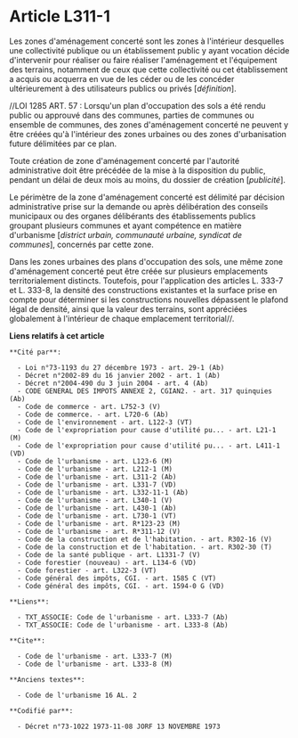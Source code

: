 # Article L311-1

Les zones d'aménagement concerté sont les zones à l'intérieur desquelles une collectivité publique ou un établissement public
y ayant vocation décide d'intervenir pour réaliser ou faire réaliser l'aménagement et l'équipement des terrains, notamment de
ceux que cette collectivité ou cet établissement a acquis ou acquerra en vue de les céder ou de les concéder ultérieurement à
des utilisateurs publics ou privés [*définition*].

//LOI  1285 ART. 57 : Lorsqu'un plan d'occupation des sols a été rendu public ou approuvé dans des communes, parties de
communes ou ensemble de communes, des zones d'aménagement concerté ne peuvent y être créées qu'à l'intérieur des zones
urbaines ou des zones d'urbanisation future délimitées par ce plan.

Toute création de zone d'aménagement concerté par l'autorité administrative doit être précédée de la mise à la disposition du
public, pendant un délai de deux mois au moins, du dossier de création [*publicité*].

Le périmètre de la zone d'aménagement concerté est délimité par décision administrative prise sur la demande ou après
délibération des conseils municipaux ou des organes délibérants des établissements publics groupant plusieurs communes et
ayant compétence en matière d'urbanisme [*district urbain, communauté urbaine, syndicat de communes*], concernés par cette
zone.

Dans les zones urbaines des plans d'occupation des sols, une même zone d'aménagement concerté peut être créée sur plusieurs
emplacements territorialement distincts. Toutefois, pour l'application des articles L. 333-7 et L. 333-8, la densité des
constructions existantes et la surface prise en compte pour déterminer si les constructions nouvelles dépassent le plafond
légal de densité, ainsi que la valeur des terrains, sont appréciées globalement à l'intérieur de chaque emplacement
territorial//.

**Liens relatifs à cet article**

	**Cité par**:

	  - Loi n°73-1193 du 27 décembre 1973 - art. 29-1 (Ab)
	  - Décret n°2002-89 du 16 janvier 2002 - art. 1 (Ab)
	  - Décret n°2004-490 du 3 juin 2004 - art. 4 (Ab)
	  - CODE GENERAL DES IMPOTS ANNEXE 2, CGIAN2. - art. 317 quinquies (Ab)
	  - Code de commerce - art. L752-3 (V)
	  - Code de commerce. - art. L720-6 (Ab)
	  - Code de l'environnement - art. L122-3 (VT)
	  - Code de l'expropriation pour cause d'utilité pu... - art. L21-1 (M)
	  - Code de l'expropriation pour cause d'utilité pu... - art. L411-1 (VD)
	  - Code de l'urbanisme - art. L123-6 (M)
	  - Code de l'urbanisme - art. L212-1 (M)
	  - Code de l'urbanisme - art. L311-2 (Ab)
	  - Code de l'urbanisme - art. L331-7 (VD)
	  - Code de l'urbanisme - art. L332-11-1 (Ab)
	  - Code de l'urbanisme - art. L340-1 (V)
	  - Code de l'urbanisme - art. L430-1 (Ab)
	  - Code de l'urbanisme - art. L730-1 (VT)
	  - Code de l'urbanisme - art. R*123-23 (M)
	  - Code de l'urbanisme - art. R*311-12 (V)
	  - Code de la construction et de l'habitation. - art. R302-16 (V)
	  - Code de la construction et de l'habitation. - art. R302-30 (T)
	  - Code de la santé publique - art. L1331-7 (V)
	  - Code forestier (nouveau) - art. L134-6 (VD)
	  - Code forestier - art. L322-3 (VT)
	  - Code général des impôts, CGI. - art. 1585 C (VT)
	  - Code général des impôts, CGI. - art. 1594-0 G (VD)

	**Liens**:

	  - TXT_ASSOCIE: Code de l'urbanisme - art. L333-7 (Ab)
	  - TXT_ASSOCIE: Code de l'urbanisme - art. L333-8 (Ab)

	**Cite**:

	  - Code de l'urbanisme - art. L333-7 (M)
	  - Code de l'urbanisme - art. L333-8 (M)

	**Anciens textes**:

	  - Code de l'urbanisme 16 AL. 2

	**Codifié par**:

	  - Décret n°73-1022 1973-11-08 JORF 13 NOVEMBRE 1973
